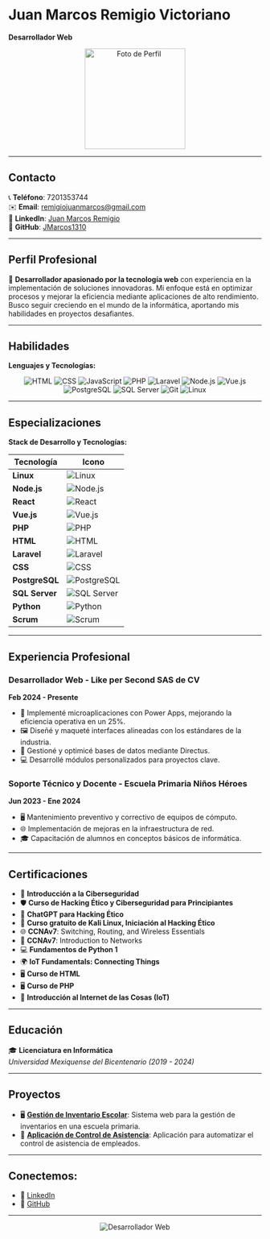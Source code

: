 # Juan Marcos Remigio Victoriano

**Desarrollador Web**

<p align="center">
  <img src="https://img.freepik.com/foto-gratis/reflejo-luces-montana-lago-capturado-parco-ciani-lugano-suiza_181624-24209.jpg?w=996&t=st=1726535343~exp=1726535943~hmac=85b9ee2c9c053e1083961b31272315a4fc4439d76f4d8f1c92d597e69cb7f507" alt="Foto de Perfil" width="200" height="200">
</p>

---

## Contacto  
📞 **Teléfono**: 7201353744  
✉️ **Email**: remigiojuanmarcos@gmail.com  
🔗 **LinkedIn**: [Juan Marcos Remigio](https://linkedin.com/in/juan-marcos-remigio)  
🐙 **GitHub**: [JMarcos1310](https://github.com/JMarcos1310)  

---

## Perfil Profesional

🚀 **Desarrollador apasionado por la tecnología web** con experiencia en la implementación de soluciones innovadoras. Mi enfoque está en optimizar procesos y mejorar la eficiencia mediante aplicaciones de alto rendimiento. Busco seguir creciendo en el mundo de la informática, aportando mis habilidades en proyectos desafiantes.

---

## Habilidades

**Lenguajes y Tecnologías:**

<p align="center">
  <img src="https://img.shields.io/badge/-HTML5-E34F26?style=for-the-badge&logo=html5&logoColor=white" alt="HTML">
  <img src="https://img.shields.io/badge/-CSS3-1572B6?style=for-the-badge&logo=css3&logoColor=white" alt="CSS">
  <img src="https://img.shields.io/badge/-JavaScript-F7DF1E?style=for-the-badge&logo=javascript&logoColor=black" alt="JavaScript">
  <img src="https://img.shields.io/badge/-PHP-777BB4?style=for-the-badge&logo=php&logoColor=white" alt="PHP">
  <img src="https://img.shields.io/badge/-Laravel-FF2D20?style=for-the-badge&logo=laravel&logoColor=white" alt="Laravel">
  <img src="https://img.shields.io/badge/-Node.js-339933?style=for-the-badge&logo=nodedotjs&logoColor=white" alt="Node.js">
  <img src="https://img.shields.io/badge/-Vue.js-4FC08D?style=for-the-badge&logo=vuedotjs&logoColor=white" alt="Vue.js">
  <img src="https://img.shields.io/badge/-PostgreSQL-336791?style=for-the-badge&logo=postgresql&logoColor=white" alt="PostgreSQL">
  <img src="https://img.shields.io/badge/-SQL_Server-CC2927?style=for-the-badge&logo=microsoftsqlserver&logoColor=white" alt="SQL Server">
  <img src="https://img.shields.io/badge/-Git-F05032?style=for-the-badge&logo=git&logoColor=white" alt="Git">
  <img src="https://img.shields.io/badge/-Linux-FCC624?style=for-the-badge&logo=linux&logoColor=black" alt="Linux">
</p>

---

## Especializaciones

**Stack de Desarrollo y Tecnologías:**

| Tecnología      | Icono                                                                                           |
|-----------------|------------------------------------------------------------------------------------------------|
| **Linux**       | ![Linux](https://img.shields.io/badge/Linux-%23FCC624.svg?style=for-the-badge&logo=linux&logoColor=black) |
| **Node.js**     | ![Node.js](https://img.shields.io/badge/Node.js-%23339933.svg?style=for-the-badge&logo=node.js&logoColor=white) |
| **React**       | ![React](https://img.shields.io/badge/React-%2361DAFB.svg?style=for-the-badge&logo=react&logoColor=black) |
| **Vue.js**      | ![Vue.js](https://img.shields.io/badge/Vue.js-%234FC08D.svg?style=for-the-badge&logo=vue.js&logoColor=white) |
| **PHP**         | ![PHP](https://img.shields.io/badge/PHP-%23777BB4.svg?style=for-the-badge&logo=php&logoColor=white) |
| **HTML**        | ![HTML](https://img.shields.io/badge/HTML5-%23E34F26.svg?style=for-the-badge&logo=html5&logoColor=white) |
| **Laravel**     | ![Laravel](https://img.shields.io/badge/Laravel-%23FF2D20.svg?style=for-the-badge&logo=laravel&logoColor=white) |
| **CSS**         | ![CSS](https://img.shields.io/badge/CSS3-%231572B6.svg?style=for-the-badge&logo=css3&logoColor=white) |
| **PostgreSQL**  | ![PostgreSQL](https://img.shields.io/badge/PostgreSQL-%23336791.svg?style=for-the-badge&logo=postgresql&logoColor=white) |
| **SQL Server**  | ![SQL Server](https://img.shields.io/badge/Microsoft%20SQL%20Server-%23CC2927.svg?style=for-the-badge&logo=microsoft%20sql%20server&logoColor=white) |
| **Python**      | ![Python](https://img.shields.io/badge/Python-%233776AB.svg?style=for-the-badge&logo=python&logoColor=white) |
| **Scrum**       | ![Scrum](https://img.shields.io/badge/Scrum-%230095D5.svg?style=for-the-badge&logo=scrum&logoColor=white) |

---

## Experiencia Profesional

### Desarrollador Web - Like per Second SAS de CV  
**Feb 2024 - Presente**  

- 🌟 Implementé microaplicaciones con Power Apps, mejorando la eficiencia operativa en un 25%.
- 🖼️ Diseñé y maqueté interfaces alineadas con los estándares de la industria.
- 💾 Gestioné y optimicé bases de datos mediante Directus.
- 💻 Desarrollé módulos personalizados para proyectos clave.

### Soporte Técnico y Docente - Escuela Primaria Niños Héroes  
**Jun 2023 - Ene 2024**  

- 🖥️ Mantenimiento preventivo y correctivo de equipos de cómputo.
- 🌐 Implementación de mejoras en la infraestructura de red.
- 🎓 Capacitación de alumnos en conceptos básicos de informática.

---

## Certificaciones

- 🔐 **Introducción a la Ciberseguridad**
- 🛡️ **Curso de Hacking Ético y Ciberseguridad para Principiantes**
- 🤖 **ChatGPT para Hacking Ético**
- 🐉 **Curso gratuito de Kali Linux, Iniciación al Hacking Ético**
- 🌐 **CCNAv7**: Switching, Routing, and Wireless Essentials
- 🔌 **CCNAv7**: Introduction to Networks
- 💻 **Fundamentos de Python 1**
- 🌍 **IoT Fundamentals: Connecting Things**
- 🖥️ **Curso de HTML**
- 🖥️ **Curso de PHP**
- 📡 **Introducción al Internet de las Cosas (IoT)**

---

## Educación

🎓 **Licenciatura en Informática**  
*Universidad Mexiquense del Bicentenario (2019 - 2024)*

---

## Proyectos

- 🖥️ **[Gestión de Inventario Escolar](#)**: Sistema web para la gestión de inventarios en una escuela primaria.
- 📲 **[Aplicación de Control de Asistencia](#)**: Aplicación para automatizar el control de asistencia de empleados.

---

## Conectemos:
- 💼 [LinkedIn](https://linkedin.com/in/juan-marcos-remigio)
- 🐙 [GitHub](https://github.com/JMarcos1310)

---

<p align="center">
  <img src="https://img.shields.io/badge/Desarrollador-Web-%231DA1F2?style=for-the-badge" alt="Desarrollador Web">
</p>
